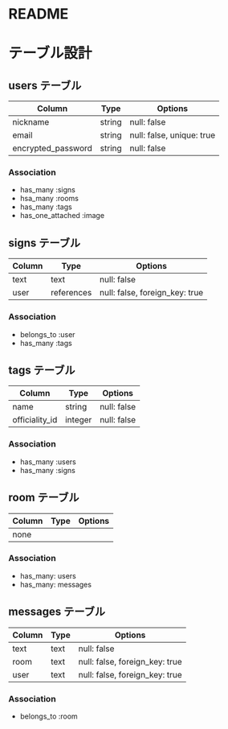 # README

# テーブル設計

## users テーブル

| Column             | Type   | Options                   |
| ------------------ | ------ | ------------------------- |
| nickname           | string | null: false               |
| email              | string | null: false, unique: true |
| encrypted_password | string | null: false               |


### Association

- has_many :signs
- hsa_many :rooms
- has_many :tags
- has_one_attached :image


## signs テーブル

| Column            | Type       | Options                        |
| ----------------- | ---------- | ------------------------------ |
| text              | text       | null: false                    |
| user              | references | null: false, foreign_key: true |


### Association

- belongs_to :user
- has_many :tags

## tags テーブル

| Column           | Type    | Options     |
| ---------------- | ------- | ----------- |
| name             | string  | null: false |
| officiality_id   | integer | null: false |


### Association

- has_many :users
- has_many :signs

## room テーブル

| Column       | Type       | Options                        |
| ------------ | ---------- | ------------------------------ |
| none                                                       |

### Association

- has_many: users
- has_many: messages

## messages テーブル

| Column | Type | Options                        |
| ------ | ---- | ------------------------------ |
| text   | text | null: false                    |
| room   | text | null: false, foreign_key: true |
| user   | text | null: false, foreign_key: true |

### Association

- belongs_to :room